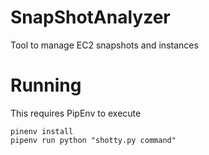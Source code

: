 # SnapShotAnalyzer
Tool to manage EC2 snapshots and instances

# Running
This requires PipEnv to execute

```
pinenv install
pipenv run python "shotty.py command"
````
